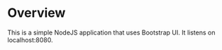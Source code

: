 # Overview 

This is a simple NodeJS application that uses Bootstrap UI. It listens on localhost:8080.  
